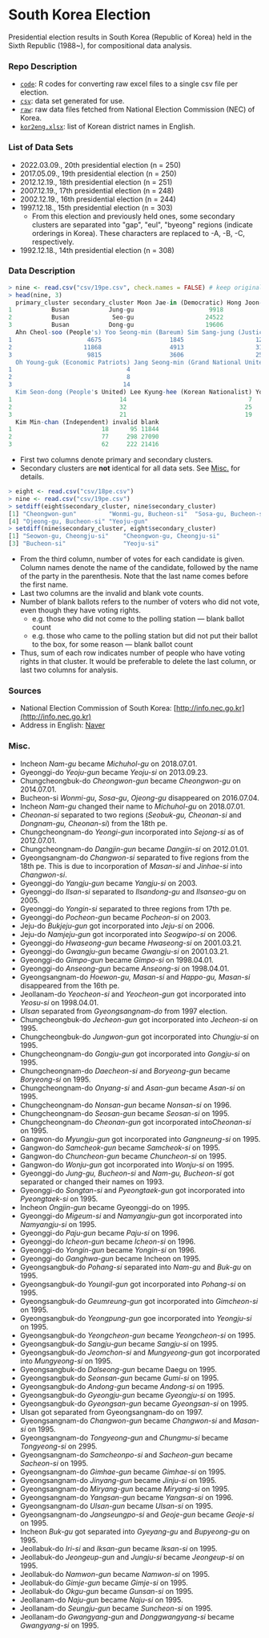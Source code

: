 # South Korea Election

Presidential election results in South Korea (Republic of Korea) held in the Sixth Republic (1988~), for compositional data analysis. 



### Repo Description

- [`code`](code): R codes for converting raw excel files to a single csv file per election.
- [`csv`](csv): data set generated for use.
- [`raw`](raw): raw data files fetched from National Election Commission (NEC) of Korea.
- [`kor2eng.xlsx`](kor2eng.xlsx): list of Korean district names in English.



### List of Data Sets

- 2022.03.09., 20th presidential election (n = 250) 
- 2017.05.09., 19th presidential election (n = 250)
- 2012.12.19., 18th presidential election (n = 251)
- 2007.12.19., 17th presidential election (n = 248)
- 2002.12.19., 16th presidential election (n = 244)
- 1997.12.18., 15th presidential election (n = 303)
  - From this election and previously held ones, some secondary clusters are separated into "gap", "eul", "byeong" regions (indicate orderings in Korea). These characters are replaced to -A, -B, -C, respectively. 
- 1992.12.18., 14th presidential election (n = 308)



### Data Description

```R
> nine <- read.csv("csv/19pe.csv", check.names = FALSE) # keep original column names
> head(nine, 3)
  primary_cluster secondary_cluster Moon Jae-in (Democratic) Hong Joon-pyo (Liberty Korea)
1           Busan           Jung-gu                     9918                         10684
2           Busan            Seo-gu                    24522                         26360
3           Busan           Dong-gu                    19606                         22188
  Ahn Cheol-soo (People's) Yoo Seong-min (Bareum) Sim Sang-jung (Justice) Cho Won-jin (Saenuri)
1                     4675                   1845                    1274                    47
2                    11868                   4913                    3131                    77
3                     9815                   3606                    2589                    65
  Oh Young-guk (Economic Patriots) Jang Seong-min (Grand National United) Lee Jae-oh (Evergreen Korea)
1                                4                                     11                            3
2                                8                                     70                           14
3                               14                                     47                           19
  Kim Seon-dong (People's United) Lee Kyung-hee (Korean Nationalist) Yoon Hong-sik (Hongik)
1                              14                                  7                      9
2                              32                                 25                     51
3                              21                                 19                     31
  Kim Min-chan (Independent) invalid blank
1                         18      95 11844
2                         77     298 27090
3                         62     222 21416
```

- First two columns denote primary and secondary clusters.
- Secondary clusters are **not** identical for all data sets. See [Misc.](#misc) for details.

```R
> eight <- read.csv("csv/18pe.csv")
> nine <- read.csv("csv/19pe.csv")
> setdiff(eight$secondary_cluster, nine$secondary_cluster)
[1] "Cheongwon-gun"         "Wonmi-gu, Bucheon-si"  "Sosa-gu, Bucheon-si"  
[4] "Ojeong-gu, Bucheon-si" "Yeoju-gun"            
> setdiff(nine$secondary_cluster, eight$secondary_cluster)
[1] "Seowon-gu, Cheongju-si"    "Cheongwon-gu, Cheongju-si"
[3] "Bucheon-si"                "Yeoju-si"     
```
- From the third column, number of votes for each candidate is given. Column names denote the name of the candidate, followed by the name of the party in the parenthesis. Note that the last name comes before the first name.
- Last two columns are the invalid and blank vote counts.
- Number of blank ballots refers to the number of voters who did not vote, even though they have voting rights.
  - e.g. those who did not come to the polling station — blank ballot count
  - e.g. those who came to the polling station but did not put their ballot to the box, for some reason — blank ballot count
- Thus, sum of each row indicates number of people who have voting rights in that cluster. It would be preferable to delete the last column, or last two columns for analysis.




### Sources

- National Election Commission of South Korea: [http://info.nec.go.kr](http://info.nec.go.kr)
- Address in English: [Naver](https://s.search.naver.com/n/csearch/content/eprender.nhn?where=nexearch&pkid=252&q=관악구%20영문주소&key=address_eng)



### Misc.

- Incheon *Nam-gu* became *Michuhol-gu* on 2018.07.01.
- Gyeonggi-do *Yeoju-gun* became *Yeoju-si* on 2013.09.23.
- Chungcheongbuk-do *Cheongwon-gun* became *Cheongwon-gu* on 2014.07.01. 
- Bucheon-si *Wonmi-gu*, *Sosa-gu*, *Ojeong-gu* disappeared on 2016.07.04.
- Incheon *Nam-gu* changed their name to *Michuhol-gu* on 2018.07.01.
- *Cheonan-si* separated to two regions (*Seobuk-gu, Cheonan-si* and *Dongnam-gu, Cheonan-si*) from the 18th pe.
- Chungcheongnam-do *Yeongi-gun* incorporated into *Sejong-si* as of 2012.07.01.
- Chungcheongnam-do *Dangjin-gun* became *Dangjin-si* on 2012.01.01. 
- Gyeongsangnam-do *Changwon-si* separated to five regions from the 18th pe. This is due to incorporation of *Masan-si* and *Jinhae-si*  into *Changwon-si*.
- Gyeonggi-do *Yangju-gun* became *Yangju-si* on 2003.
- Gyeonggi-do *Ilsan-si* separated to *Ilsandong-gu* and *Ilsanseo-gu* on 2005.
- Gyeonggi-do *Yongin-si* separated to three regions from 17th pe.
- Gyeonggi-do *Pocheon-gun* became *Pocheon-si* on 2003.
- Jeju-do *Bukjeju-gun* got incorporated into *Jeju-si* on 2006.
- Jeju-do *Namjeju-gun* got incorporated into *Seogwipo-si* on 2006.
- Gyeonggi-do *Hwaseong-gun* became *Hwaseong-si* on 2001.03.21.
- Gyeonggi-do *Gwangju-gun* became *Gwangju-si* on 2001.03.21.
- Gyeonggi-do *Gimpo-gun* became *Gimpo-si* on 1998.04.01.
- Gyeonggi-do *Anseong-gun* became *Anseong-si* on 1998.04.01.
- Gyeongsangnam-do *Hoewon-gu, Masan-si* and *Happo-gu, Masan-si* disappeared from the 16th pe.
- Jeollanam-do *Yeocheon-si* and *Yeocheon-gun* got incorporated into *Yeosu-si* on 1998.04.01.
- *Ulsan* separated from *Gyeongsangnam-do* from 1997 election.
- Chungcheongbuk-do *Jecheon-gun* got incorporated into *Jecheon-si* on 1995.
- Chungcheongbuk-do *Jungwon-gun* got incorporated into *Chungju-si* on 1995.
- Chungcheongnam-do *Gongju-gun* got incorporated into *Gongju-si* on 1995.
- Chungcheongnam-do *Daecheon-si* and *Boryeong-gun* became *Boryeong-si* on 1995.
- Chungcheongnam-do *Onyang-si* and *Asan-gun* became *Asan-si* on 1995.
- Chungcheongnam-do *Nonsan-gun* became *Nonsan-si* on 1996.
- Chungcheongnam-do *Seosan-gun* became *Seosan-si* on 1995.
- Chungcheongnam-do *Cheonan-gun* got incorporated into*Cheonan-si* on 1995.
- Gangwon-do *Myungju-gun* got incorporated into *Gangneung-si* on 1995.
- Gangwon-do *Samcheok-gun* became *Samcheok-si* on 1995.
- Gangwon-do *Chuncheon-gun* became *Chuncheon-si* on 1995.
- Gangwon-do *Wonju-gun* got incorporated into *Wonju-si* on 1995.
- Gyeonggi-do *Jung-gu, Bucheon-si* and *Nam-gu, Bucheon-si* got separated or changed their names on 1993.
- Gyeonggi-do *Songtan-si* and *Pyeongtaek-gun* got incorporated into *Pyeongtaek-si* on 1995.
- Incheon *Ongjin-gun* became Gyeonggi-do on 1995.
- Gyeonggi-do *Migeum-si* and *Namyangju-gun* got incorporated into *Namyangju-si* on 1995.
- Gyeonggi-do *Paju-gun* became *Paju-si* on 1996.
- Gyeonggi-do *Icheon-gun* became *Icheon-si* on 1996.
- Gyeonggi-do *Yongin-gun* became *Yongin-si* on 1996.
- Gyeonggi-do *Ganghwa-gun* became Incheon on 1995.
- Gyeongsangbuk-do *Pohang-si* separated into *Nam-gu* and *Buk-gu* on 1995.
- Gyeongsangbuk-do *Youngil-gun* got incorporated into *Pohang-si* on 1995.
- Gyeongsangbuk-do *Geumreung-gun* got incorporated into *Gimcheon-si* on 1995.
- Gyeongsangbuk-do *Yeongpung-gun* goe incorporated into *Yeongju-si* on 1995.
- Gyeongsangbuk-do *Yeongcheon-gun* became *Yeongcheon-si* on 1995.
- Gyeongsangbuk-do *Sangju-gun* became *Sangju-si* on 1995.
- Gyeongsangbuk-do *Jeomchon-si* and *Mungyeong-gun* got incorporated into *Mungyeong-si* on 1995.
- Gyeongsangbuk-do *Dalseong-gun* became Daegu on 1995.
- Gyeongsangbuk-do *Seonsan-gun* became *Gumi-si* on 1995.
- Gyeongsangbuk-do *Andong-gun* became *Andong-si* on 1995.
- Gyeongsangbuk-do *Gyeongju-gun* became *Gyeongju-si* on 1995.
- Gyeongsangbuk-do *Gyeongsan-gun* became *Gyeongsan-si* on 1995.
- Ulsan got separated from Gyeongsangnam-do on 1997.
- Gyeongsangnam-do *Changwon-gun* became *Changwon-si* and *Masan-si* on 1995.
- Gyeongsangnam-do *Tongyeong-gun* and *Chungmu-si* became *Tongyeong-si* on 2995.
- Gyeongsangnam-do *Samcheonpo-si* and *Sacheon-gun* became *Sacheon-si* on 1995.
- Gyeongsangnam-do *Gimhae-gun* became *Gimhae-si* on 1995.
- Gyeongsangnam-do *Jinyang-gun* became *Jinju-si* on 1995.
- Gyeongsangnam-do *Miryang-gun* became *Miryang-si* on 1995.
- Gyeongsangnam-do *Yangsan-gun* became *Yangsan-si* on 1996.
- Gyeongsangnam-do *Ulsan-gun* became *Ulsan-si* on 1995.
- Gyeongsangnam-do *Jangseungpo-si* and *Geoje-gun* became *Geoje-si* on 1995.
- Incheon *Buk-gu* got separated into *Gyeyang-gu* and *Bupyeong-gu* on 1995.
- Jeollabuk-do *Iri-si* and *Iksan-gun* became *Iksan-si* on 1995.
- Jeollabuk-do *Jeongeup-gun* and *Jungju-si* became *Jeongeup-si* on 1995.
- Jeollabuk-do *Namwon-gun* became *Namwon-si* on 1995.
- Jeollabuk-do *Gimje-gun* became *Gimje-si* on 1995.
- Jeollabuk-do *Okgu-gun* became *Gunsan-si* on 1995.
- Jeollanam-do *Naju-gun* became *Naju-si* on 1995.
- Jeollanam-do *Seungju-gun* became *Suncheon-si* on 1995.
- Jeollanam-do *Gwangyang-gun* and *Donggwangyang-si* became *Gwangyang-si* on 1995.
